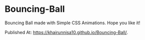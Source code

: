 # Bouncing-Ball
Bouncing Ball made with Simple CSS Animations. Hope you like it!

Published At: https://khairunnisa10.github.io/Bouncing-Ball/.
